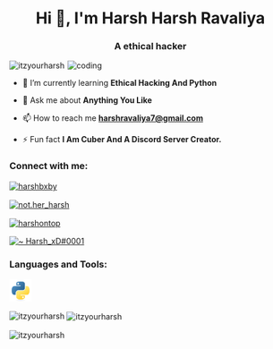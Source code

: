 <h1 align="center">Hi 👋, I'm Harsh Harsh Ravaliya</h1>

<h3 align="center">A ethical hacker</h3>

<img align="right" alt="coding" width="400" src="https://user images.githubusercontent.com/55389276/140866485-8fb1c876-9a8f-4d6a-98de-08c4981eaf70.gif">

<p align="left"> <img src="https://komarev.com/ghpvc/?username=itzyourharsh&label=Profile%20views&color=0e75b6&style=flat" alt="itzyourharsh" /> </p>

- 🌱 I’m currently learning **Ethical Hacking And Python**

- 💬 Ask me about **Anything You Like**

- 📫 How to reach me **harshravaliya7@gmail.com**

- ⚡ Fun fact **I Am Cuber And A Discord Server Creator.**

<h3 align="left">Connect with me:</h3>

<p align="left">

<a href="https://twitter.com/harshbxby" target="blank"><img align="center" src="https://raw.githubusercontent.com/rahuldkjain/github-profile-readme-generator/master/src/images/icons/Social/twitter.svg" alt="harshbxby" height="30" width="40" /></a>

<a href="https://instagram.com/not.her_harsh" target="blank"><img align="center" src="https://raw.githubusercontent.com/rahuldkjain/github-profile-readme-generator/master/src/images/icons/Social/instagram.svg" alt="not.her_harsh" height="30" width="40" /></a>

<a href="https://www.youtube.com/c/harshontop" target="blank"><img align="center" src="https://raw.githubusercontent.com/rahuldkjain/github-profile-readme-generator/master/src/images/icons/Social/youtube.svg" alt="harshontop" height="30" width="40" /></a>

<a href="https://discord.gg/~ Harsh_xD#0001" target="blank"><img align="center" src="https://raw.githubusercontent.com/rahuldkjain/github-profile-readme-generator/master/src/images/icons/Social/discord.svg" alt="~ Harsh_xD#0001" height="30" width="40" /></a>

</p>

<h3 align="left">Languages and Tools:</h3>

<p align="left"> <a href="https://www.python.org" target="_blank" rel="noreferrer"> <img src="https://raw.githubusercontent.com/devicons/devicon/master/icons/python/python-original.svg" alt="python" width="40" height="40"/> </a> </p>

<p><img align="left" src="https://github-readme-stats.vercel.app/api/top-langs?username=itzyourharsh&show_icons=true&locale=en&layout=compact" alt="itzyourharsh" /></p>

<p>&nbsp;<img align="center" src="https://github-readme-stats.vercel.app/api?username=itzyourharsh&show_icons=true&locale=en" alt="itzyourharsh" /></p>

<p><img align="center" src="https://github-readme-streak-stats.herokuapp.com/?user=itzyourharsh&" alt="itzyourharsh" /></p>






